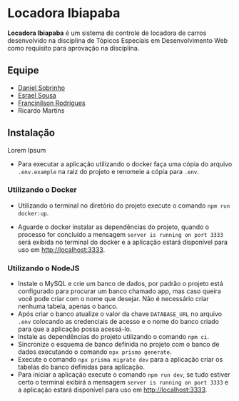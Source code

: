 # Locadora Ibiapaba
**Locadora Ibiapaba** é um sistema de controle de locadora de carros desenvolvido na disciplina de Tópicos Especiais em Desenvolvimento Web como requisito para aprovação na disciplina.

## Equipe
- [Daniel Sobrinho](https://github.com/daniel-sobrinho)
- [Esrael Sousa](https://github.com/EsraelSousa)
- [Francinilson Rodrigues](https://github.com/Nilson-Rodrigues)
- Ricardo Martins

## Instalação
Lorem Ipsum

- Para executar a aplicação utilizando o docker faça uma cópia do arquivo `.env.example` na raiz do projeto e renomeie a cópia para `.env`.

### Utilizando o Docker
- Utilizando o terminal no diretório do projeto execute o comando `npm run docker:up`.

- Aguarde o docker instalar as dependências do projeto, quando o processo for concluído a mensagem `server is running on port 3333` será exibida no terminal do docker e a aplicação estará disponível para uso em [http://localhost:3333](http://localhost:3333).

### Utilizando o NodeJS
- Instale o MySQL e crie um banco de dados, por padrão o projeto está configurado para procurar um banco chamado app, mas caso queira você pode criar com o nome que desejar. Não é necessário criar nenhuma tabela, apenas o banco.
- Após criar o banco atualize o valor da chave `DATABASE_URL` no arquivo `.env` colocando as credenciais de acesso e o nome do banco criado para que a aplicação possa acessá-lo.
- Instale as dependências do projeto utilizando o comando `npm ci`.
- Sincronize o esquema de banco definida no projeto com o banco de dados executando o comando `npx prisma generate`.
- Execute o comando `npx prisma migrate dev` para a aplicação criar os tabelas do banco definidas para aplicação.
- Para iniciar a aplicação execute o comando `npm run dev`, se tudo estiver certo o terminal exibirá a mensagem `server is running on port 3333` e a aplicação estará disponível para uso em [http://localhost:3333](http://localhost:3333).
